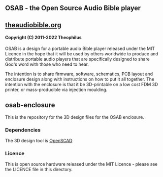 ## OSAB - the Open Source Audio Bible player
## [theaudiobible.org](http://theaudiobible.org/)
#### Copyright (C) 2011-2022 Theophilus

OSAB is a design for a portable audio Bible player released under the MIT Licence in the hope that it will be used by others worldwide to produce and distribute portable audio players that are specifically designed to share God's word with those who need to hear.

The intention is to share firmware, software, schematics, PCB layout and enclosure design along with instructions on how to put it all together.  The intention with the enclosure is that it be 3D-printable on a low cost FDM 3D printer, or mass-producible via injection moulding.

## osab-enclosure
This is the repository for the 3D design files for the OSAB enclosure.

### Dependencies
The 3D design tool is [OpenSCAD](http://openscad.org/)

### Licence
This is open source hardware released under the MIT Licence - please see the LICENCE file in this directory.
